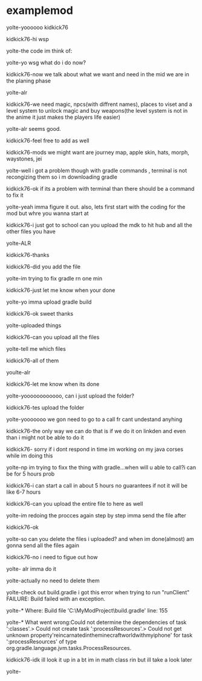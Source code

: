# examplemod
yolte-yoooooo kidkick76


kidkick76-hi wsp


yolte-the code im think of:


yolte-yo wsg what do i do now?


kidkick76-now we talk about what we want and need in the mid we are in the planing phase


yolte-alr


kidkick76-we need magic, npcs(with diffrent names), places to viset and a level system to unlock magic and buy weapons(the level system is not in the anime it just makes the players life easier)


yolte-alr seems good.

kidkick76-feel free to add as well


kidkick76-mods we might want are journey map, apple skin, hats, morph, waystones, jei


yolte-well i got a problem though with gradle commands , terminal is not recongizing them so i m downloading gradle



kidkick76-ok if its a problem with terminal than there should be a command to fix it

yolte-yeah imma figure it out. also, lets first start with the coding for the mod
but whre you wanna start at


kidkick76-i just got to school can you upload the mdk to hit hub and all the other files you have

yolte-ALR


kidkick76-thanks


kidkick76-did you add the file

yolte-im trying to fix gradle rn one min


kidkick76-just let me know when your done

yolte-yo imma upload gradle build


kidkick76-ok sweet thanks

yolte-uploaded things 


kidkick76-can you upload all the files

yolte-tell me which files


kidkick76-all of them


youlte-alr


kidkick76-let me know when its done


yolte-yoooooooooooo, can i just upload the folder?

kidkick76-tes upload the folder

yolte-yooooooo we gon need to go to a call fr cant undestand anyhing


kidkick76-the only way we can do that is if we do it on linkden and even than i might not be able to do it


kidkick76- sorry if i dont respond in time im working on my java corses while im doing this


yolte-np im trying to fixx the thing with gradle...when will u able to call?i can be for 5 hours prob


kidkick76-i can start a call in about 5 hours no guarantees if not it will be like 6-7 hours


kidkick76-can you upload the entire file to here as well


yolte-im redoing the procces again step by step imma send the file after


kidkick76-ok


yolte-so can you delete the files i uploaded? and when im done(almost) am gonna send all the files again


kidkick76-no i need to figue out how


yolte- alr imma do it

yolte-actually no need to delete them


yolte-check out build.gradle i got this error when trying to run "runClient" FAILURE: Build failed with an exception.

yolte-* Where: Build file 'C:\MyModProject\build.gradle' line: 155

yolte-* What went wrong:Could not determine the dependencies of task ':classes'.> Could not create task ':processResources'.> Could not get unknown property'reincarnatedintheminecraftworldwithmyiphone' for task ':processResources' of type org.gradle.language.jvm.tasks.ProcessResources.


kidkick76-idk ill look it up in a bt im in math class rin but ill take a look later


yolte-
